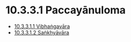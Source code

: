 

# 10.3.3.1 Paccayānuloma

* [10.3.3.1.1 Vibhaṅgavāra](10.3.3.1/10.3.3.1.1.md)
* [10.3.3.1.2 Saṅkhyāvāra](10.3.3.1/10.3.3.1.2.md)



